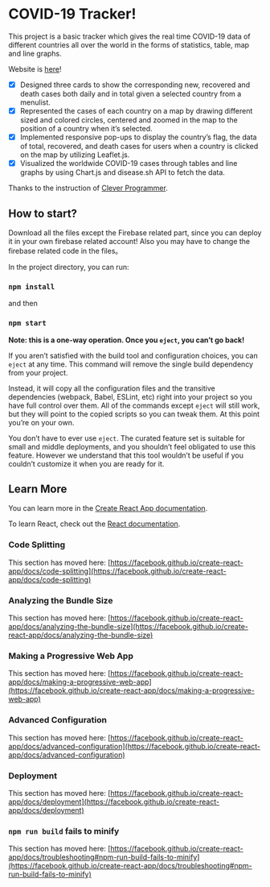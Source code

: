 # COVID-19 Tracker!

This project is a basic tracker which gives the real time COVID-19 data of different countries all over the world in the forms of statistics, table, map and line graphs. 

Website is [here](https://covid-19-tracker-xiangning.web.app/)! 

- [x] Designed three cards to show the corresponding new, recovered and death cases both daily and in total given a
selected country from a menulist.
- [x] Represented the cases of each country on a map by drawing different sized and colored circles, centered and zoomed
in the map to the position of a country when it’s selected.
- [x] Implemented responsive pop-ups to display the country’s flag, the data of total, recovered, and death cases for users
when a country is clicked on the map by utilizing Leaflet.js.
- [x] Visualized the worldwide COVID-19 cases through tables and line graphs by using Chart.js and disease.sh API to
fetch the data.

Thanks to the instruction of [Clever Programmer](https://www.youtube.com/channel/UCqrILQNl5Ed9Dz6CGMyvMTQ).

## How to start?

Download all the files except the Firebase related part, since you can deploy it in your own firebase related account!
Also you may have to change the firebase related code in the files。

In the project directory, you can run:

### `npm install`
and then
### `npm start`

**Note: this is a one-way operation. Once you `eject`, you can’t go back!**

If you aren’t satisfied with the build tool and configuration choices, you can `eject` at any time. This command will remove the single build dependency from your project.

Instead, it will copy all the configuration files and the transitive dependencies (webpack, Babel, ESLint, etc) right into your project so you have full control over them. All of the commands except `eject` will still work, but they will point to the copied scripts so you can tweak them. At this point you’re on your own.

You don’t have to ever use `eject`. The curated feature set is suitable for small and middle deployments, and you shouldn’t feel obligated to use this feature. However we understand that this tool wouldn’t be useful if you couldn’t customize it when you are ready for it.

## Learn More

You can learn more in the [Create React App documentation](https://facebook.github.io/create-react-app/docs/getting-started).

To learn React, check out the [React documentation](https://reactjs.org/).

### Code Splitting

This section has moved here: [https://facebook.github.io/create-react-app/docs/code-splitting](https://facebook.github.io/create-react-app/docs/code-splitting)

### Analyzing the Bundle Size

This section has moved here: [https://facebook.github.io/create-react-app/docs/analyzing-the-bundle-size](https://facebook.github.io/create-react-app/docs/analyzing-the-bundle-size)

### Making a Progressive Web App

This section has moved here: [https://facebook.github.io/create-react-app/docs/making-a-progressive-web-app](https://facebook.github.io/create-react-app/docs/making-a-progressive-web-app)

### Advanced Configuration

This section has moved here: [https://facebook.github.io/create-react-app/docs/advanced-configuration](https://facebook.github.io/create-react-app/docs/advanced-configuration)

### Deployment

This section has moved here: [https://facebook.github.io/create-react-app/docs/deployment](https://facebook.github.io/create-react-app/docs/deployment)

### `npm run build` fails to minify

This section has moved here: [https://facebook.github.io/create-react-app/docs/troubleshooting#npm-run-build-fails-to-minify](https://facebook.github.io/create-react-app/docs/troubleshooting#npm-run-build-fails-to-minify)
